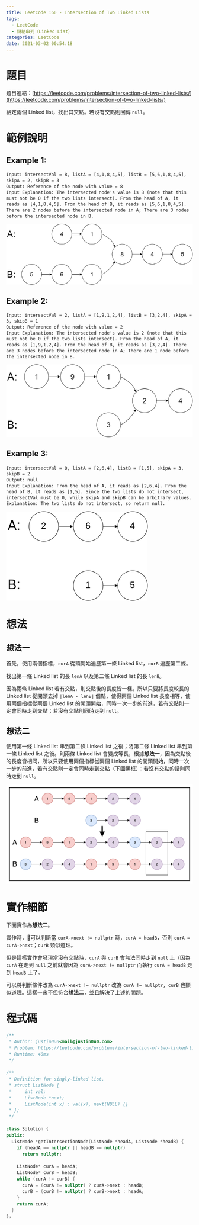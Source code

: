 ```yaml
---
title: LeetCode 160 - Intersection of Two Linked Lists
tags:
  - LeetCode
  - 鏈結串列（Linked List）
categories: LeetCode
date: 2021-03-02 00:54:18
---
```


# 題目
題目連結：[https://leetcode.com/problems/intersection-of-two-linked-lists/](https://leetcode.com/problems/intersection-of-two-linked-lists/)

給定兩個 Linked list，找出其交點。若沒有交點則回傳 `null`。

# 範例說明

## Example 1:

```
Input: intersectVal = 8, listA = [4,1,8,4,5], listB = [5,6,1,8,4,5], skipA = 2, skipB = 3
Output: Reference of the node with value = 8
Input Explanation: The intersected node's value is 8 (note that this must not be 0 if the two lists intersect). From the head of A, it reads as [4,1,8,4,5]. From the head of B, it reads as [5,6,1,8,4,5]. There are 2 nodes before the intersected node in A; There are 3 nodes before the intersected node in B.
``` 
![](/assets/LeetCode-Intersection-of-Two-Linked-Lists/160_example_1_1.png)

<!-- More -->

## Example 2:

```
Input: intersectVal = 2, listA = [1,9,1,2,4], listB = [3,2,4], skipA = 3, skipB = 1
Output: Reference of the node with value = 2
Input Explanation: The intersected node's value is 2 (note that this must not be 0 if the two lists intersect). From the head of A, it reads as [1,9,1,2,4]. From the head of B, it reads as [3,2,4]. There are 3 nodes before the intersected node in A; There are 1 node before the intersected node in B.
``` 
![](/assets/LeetCode-Intersection-of-Two-Linked-Lists/160_example_2.png)

## Example 3:

```
Input: intersectVal = 0, listA = [2,6,4], listB = [1,5], skipA = 3, skipB = 2
Output: null
Input Explanation: From the head of A, it reads as [2,6,4]. From the head of B, it reads as [1,5]. Since the two lists do not intersect, intersectVal must be 0, while skipA and skipB can be arbitrary values.
Explanation: The two lists do not intersect, so return null.
```
![](/assets/LeetCode-Intersection-of-Two-Linked-Lists/160_example_3.png)

# 想法

## 想法一

首先，使用兩個指標，`curA` 從頭開始遍歷第一條 Linked list，`curB` 遍歷第二條。

找出第一條 Linked list 的長 `lenA` 以及第二條 Linked list 的長 `lenB`。

因為兩條 Linked list 若有交點，則交點後的長度皆一樣。所以只要將長度較長的 Linked list 從開頭去掉 `|lenA - lenB|` 個點，使得兩個 Linked list 長度相等，使用兩個指標從兩個 Linked list 的開頭開始，同時一次一步的前進，若有交點則一定會同時走到交點；若沒有交點則同時走到 `null`。

## 想法二

使用第一條 Linked list 串到第二條 Linked list 之後；將第二條 Linked list 串到第一條 Linked list 之後。則兩條 Linked list 會變成等長，根據**想法一**，因為交點後的長度皆相同，所以只要使用兩個指標從兩個 Linked list 的開頭開始，同時一次一步的前進，若有交點則一定會同時走到交點（下圖黑框）：若沒有交點的話則同時走到 `null`。

![](/assets/LeetCode-Intersection-of-Two-Linked-Lists/00.png)

# 實作細節

下面實作為**想法二**。

實作時，可以判斷當 `curA->next != nullptr` 時，`curA = headB`，否則 `curA = curA->next`；`curB` 類似道理。

但是這樣實作會發現當沒有交點時，`curA` 與 `curB` 會無法同時走到 `null` 上（因為 `curA` 在走到 `null` 之前就會因為 `curA->next != nullptr` 而執行 `curA = headB` 走到 `headB` 上了。

可以將判斷條件改為 `curA->next != nullptr` 改為 `curA != nullptr`，`curB` 也類似道理。這樣一來不但符合**想法二**，並且解決了上述的問題。

# 程式碼

```cpp
/**
 * Author: justin0u0<mail@justin0u0.com>
 * Problem: https://leetcode.com/problems/intersection-of-two-linked-lists
 * Runtime: 40ms
 */

/**
 * Definition for singly-linked list.
 * struct ListNode {
 *     int val;
 *     ListNode *next;
 *     ListNode(int x) : val(x), next(NULL) {}
 * };
 */

class Solution {
public:
  ListNode *getIntersectionNode(ListNode *headA, ListNode *headB) {
    if (headA == nullptr || headB == nullptr)
      return nullptr;

    ListNode* curA = headA;
    ListNode* curB = headB;
    while (curA != curB) {
      curA = (curA != nullptr) ? curA->next : headB;
      curB = (curB != nullptr) ? curB->next : headA;
    }
    return curA;
  }
};

```
